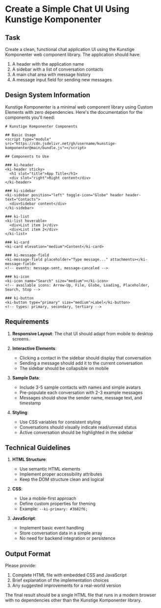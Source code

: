# Create a Simple Chat UI Using Kunstige Komponenter

## Task

Create a clean, functional chat application UI using the Kunstige Komponenter web component library. The application should have:

1. A header with the application name
2. A sidebar with a list of conversation contacts
3. A main chat area with message history
4. A message input field for sending new messages

## Design System Information

Kunstige Komponenter is a minimal web component library using Custom Elements with zero dependencies. Here's the documentation for the components you'll need:

```
# Kunstige Komponenter Components

## Basic Usage
<script type="module" src="https://cdn.jsdelivr.net/gh/username/kunstige-komponenter@main/bundle.js"></script>

## Components to Use

### ki-header
<ki-header sticky>
  <h1 slot="title">App Title</h1>
  <div slot="right">Right content</div>
</ki-header>

### ki-sidebar
<ki-sidebar position="left" toggle-icon="Globe" header header-text="Contacts">
  <div>Sidebar content</div>
</ki-sidebar>

### ki-list
<ki-list hoverable>
  <div>List item 1</div>
  <div>List item 2</div>
</ki-list>

### ki-card
<ki-card elevation="medium">Content</ki-card>

### ki-message-field
<ki-message-field placeholder="Type message..." attachments></ki-message-field>
<!-- events: message-sent, message-canceled -->

### ki-icon
<ki-icon name="Search" size="medium"></ki-icon>
<!-- available icons: Arrow-Up, File, Globe, Loading, Placeholder, Search, Stop -->

### ki-button
<ki-button type="primary" size="medium">Label</ki-button>
<!-- types: primary, secondary, tertiary -->
```

## Requirements

1. **Responsive Layout**: The chat UI should adapt from mobile to desktop screens.
2. **Interactive Elements**:
   - Clicking a contact in the sidebar should display that conversation
   - Sending a message should add it to the current conversation
   - The sidebar should be collapsible on mobile

3. **Sample Data**:
   - Include 3-5 sample contacts with names and simple avatars
   - Pre-populate each conversation with 2-3 example messages
   - Messages should show the sender name, message text, and timestamp

4. **Styling**:
   - Use CSS variables for consistent styling
   - Conversations should visually indicate read/unread status
   - Active conversation should be highlighted in the sidebar

## Technical Guidelines

1. **HTML Structure**:
   - Use semantic HTML elements
   - Implement proper accessibility attributes
   - Keep the DOM structure clean and logical

2. **CSS**:
   - Use a mobile-first approach
   - Define custom properties for theming
   - Example: `--ki-primary: #3b82f6;`

3. **JavaScript**:
   - Implement basic event handling
   - Store conversation data in a simple array
   - No need for backend integration or persistence

## Output Format

Please provide:
1. Complete HTML file with embedded CSS and JavaScript
2. Brief explanation of the implementation choices
3. Any suggested improvements for a real-world version

The final result should be a single HTML file that runs in a modern browser with no dependencies other than the Kunstige Komponenter library.